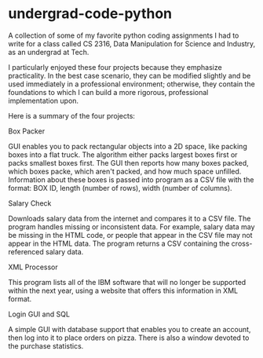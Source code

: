 # undergrad-code-python
A collection of some of my favorite python coding assignments I had to write for a class called CS 2316, Data Manipulation for Science and Industry, as an undergrad at Tech.

I particularly enjoyed these four projects because they emphasize practicality. In the best case scenario, they can be modified slightly and be used immediately in a professional environment; otherwise, they contain the foundations to which I can build a more rigorous, professional implementation upon.

Here is a summary of the four projects:

Box Packer

GUI enables you to pack rectangular objects into a 2D space, like packing boxes into a flat truck. The algorithm either packs largest boxes first or packs smallest boxes first. The GUI then reports how many boxes packed, which boxes packe, which aren't packed, and how much space unfilled. Information about these boxes is passed into program as a CSV file with the format: BOX ID, length (number of rows), width (number of columns).

Salary Check

Downloads salary data from the internet and compares it to a CSV file. The program handles missing or inconsistent data. For example, salary data may be missing in the HTML code, or people that appear in the CSV file may not appear in the HTML data. The program returns a CSV containing the cross-referenced salary data.

XML Processor

This program lists all of the IBM software that will no longer be supported within the next year, using a website that offers this information in XML format.

Login GUI and SQL

A simple GUI with database support that enables you to create an account, then log into it to place orders on pizza. There is also a window devoted to the purchase statistics.
